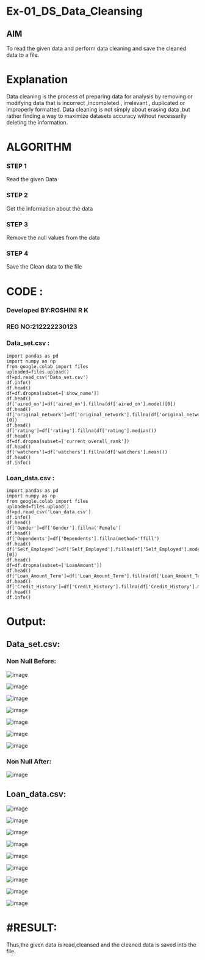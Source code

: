 # Ex-01_DS_Data_Cleansing


## AIM
To read the given data and perform data cleaning and save the cleaned data to a file. 

# Explanation
Data cleaning is the process of preparing data for analysis by removing or modifying data that is incorrect ,incompleted , irrelevant , duplicated or improperly formatted. 
Data cleaning is not simply about erasing data ,but rather finding a way to maximize datasets accuracy without necessarily deleting the information. 

# ALGORITHM
### STEP 1
Read the given Data
### STEP 2
Get the information about the data
### STEP 3
Remove the null values from the data
### STEP 4
Save the Clean data to the file
# CODE :
### Developed BY:ROSHINI R K
### REG NO:212222230123
### Data_set.csv :
```
import pandas as pd
import numpy as np
from google.colab import files
uploaded=files.upload()
df=pd.read_csv('Data_set.csv')
df.info()
df.head()
df=df.dropna(subset=['show_name'])
df.head()
df['aired_on']=df['aired_on'].fillna(df['aired_on'].mode()[0])
df.head()
df['original_network']=df['original_network'].fillna(df['original_network'].mode()[0])
df.head()
df['rating']=df['rating'].fillna(df['rating'].median())
df.head()
df=df.dropna(subset=['current_overall_rank'])
df.head()
df['watchers']=df['watchers'].fillna(df['watchers'].mean())
df.head()
df.info()
```
### Loan_data.csv :
```
import pandas as pd
import numpy as np
from google.colab import files
uploaded=files.upload()
df=pd.read_csv('Loan_data.csv')
df.info()
df.head()
df['Gender']=df['Gender'].fillna('Female')
df.head()
df['Dependents']=df['Dependents'].fillna(method='ffill')
df.head()
df['Self_Employed']=df['Self_Employed'].fillna(df['Self_Employed'].mode()[0])
df.head()
df=df.dropna(subset=['LoanAmount'])
df.head()
df['Loan_Amount_Term']=df['Loan_Amount_Term'].fillna(df['Loan_Amount_Term'].median())
df.head()
df['Credit_History']=df['Credit_History'].fillna(df['Credit_History'].min())
df.head()
df.info()
```
# Output:
## Data_set.csv:
### Non Null Before:
![image](https://github.com/roshiniRK/ODD2023-Datascience-Ex01/assets/118956165/d48c921c-92c2-4b75-bde5-856037fa4bb6)

![image](https://github.com/roshiniRK/ODD2023-Datascience-Ex01/assets/118956165/7fd7f1f9-6562-4a79-80eb-ef87e4973d41)

![image](https://github.com/roshiniRK/ODD2023-Datascience-Ex01/assets/118956165/cd299d6f-242d-4dce-a1b3-ddf4370ef812)

![image](https://github.com/roshiniRK/ODD2023-Datascience-Ex01/assets/118956165/a0f64268-2b9d-4b17-9ebf-2949b7e4998d)

![image](https://github.com/roshiniRK/ODD2023-Datascience-Ex01/assets/118956165/b86910e9-ca53-48b6-904d-f8bbdae29c0a)

![image](https://github.com/roshiniRK/ODD2023-Datascience-Ex01/assets/118956165/eb0c1062-24ae-4d0b-9df1-83a96d7c61a1)

![image](https://github.com/roshiniRK/ODD2023-Datascience-Ex01/assets/118956165/ae581952-649f-4cc6-9337-3f9033a13bcc)

### Non Null After:

![image](https://github.com/roshiniRK/ODD2023-Datascience-Ex01/assets/118956165/5cf9fac4-bba3-44e1-bf2c-c93f51af1cfc)

## Loan_data.csv:

![image](https://github.com/roshiniRK/ODD2023-Datascience-Ex01/assets/118956165/a6c4ae97-dbbc-4a71-807f-7daf100479ef)


![image](https://github.com/roshiniRK/ODD2023-Datascience-Ex01/assets/118956165/818e5080-b804-4f33-84eb-123b5fcee17f)

![image](https://github.com/roshiniRK/ODD2023-Datascience-Ex01/assets/118956165/8bd4447a-e745-43f0-bb55-6958c3ebb548)

![image](https://github.com/roshiniRK/ODD2023-Datascience-Ex01/assets/118956165/2588829b-104a-4471-8cb0-5cc12e7fbb32)

![image](https://github.com/roshiniRK/ODD2023-Datascience-Ex01/assets/118956165/e250f544-dc31-4683-90b6-d1f1254afa8c)

![image](https://github.com/roshiniRK/ODD2023-Datascience-Ex01/assets/118956165/43e4cb50-1e28-4731-8a37-ad4d2937a730)

![image](https://github.com/roshiniRK/ODD2023-Datascience-Ex01/assets/118956165/0dd7fc27-9b5c-4ba2-8480-ddc1a755540c)

![image](https://github.com/roshiniRK/ODD2023-Datascience-Ex01/assets/118956165/27350604-ff32-438e-9717-59e18c1887c7)

![image](https://github.com/roshiniRK/ODD2023-Datascience-Ex01/assets/118956165/6310fc05-1be1-47a3-9768-094a0533d0a2)


# #RESULT:
Thus,the given data is read,cleansed and the cleaned data is saved into the file.












